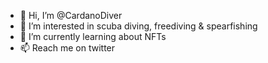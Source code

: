 - 👋 Hi, I’m @CardanoDiver
- 👀 I’m interested in scuba diving, freediving & spearfishing
- 🌱 I’m currently learning about NFTs
- 📫 Reach me on twitter 

<!---
CardanoDiver/CardanoDiver is a ✨ special ✨ repository because its `README.md` (this file) appears on your GitHub profile.
You can click the Preview link to take a look at your changes.
--->

